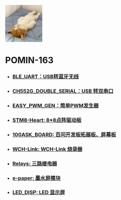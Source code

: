 <img src="..\\Other\\Avatar.jpg" width="120" height="120"></img>

# POMIN-163

- ### [BLE_UART：USB转蓝牙无线](./BLE_UART)

- ### [CH552G_DOUBLE_SERIAL：USB 转双串口](./CH552G_DOUBLE_SERIAL)

- ### [EASY_PWM_GEN：简单PWM发生器](./EASY_PWM_GEN)

- ### [STM8-Heart: 8*8点阵驱动板](./STM8-Heart)

- ### [100ASK_BOARD: 百问开发板拓展板、屏幕板](./100ASK_BOARD)

- ### [WCH-Link: WCH-Link 烧录器](./WCH-Link)

- ### [Relays: 三路继电器](./Relays)

- ### [e-paper: 墨水屏模块](./e-paper)

- ### [LED_DISP: LED 显示屏](./LED_DISP)


